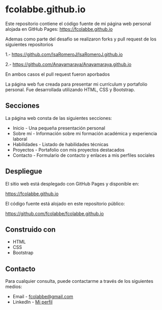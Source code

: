 # fcolabbe.github.io

Este repositorio contiene el código fuente de mi página web personal alojada en GitHub Pages: https://fcolabbe.github.io

Ademas como parte del desafio se realizaron forks y pull request de los siguientes repositorios

1.- https://github.com/IsaRomeroJ/IsaRomeroJ.github.io 

2.- https://github.com/Anayamaraya/Anayamaraya.github.io

En ambos casos el pull request fueron aporbados

La página web fue creada para presentar mi currículum y portafolio personal. Fue desarrollada utilizando HTML, CSS y Bootstrap.

## Secciones

La página web consta de las siguientes secciones:

- Inicio - Una pequeña presentación personal 
- Sobre mí - Información sobre mi formación académica y experiencia laboral
- Habilidades - Listado de habilidades técnicas
- Proyectos - Portafolio con mis proyectos destacados 
- Contacto - Formulario de contacto y enlaces a mis perfiles sociales

## Despliegue

El sitio web está desplegado con GitHub Pages y disponible en:

https://fcolabbe.github.io

El código fuente está alojado en este repositorio público:

https://github.com/fcolabbe/fcolabbe.github.io

## Construido con

- HTML
- CSS 
- Bootstrap

## Contacto

Para cualquier consulta, puede contactarme a través de los siguientes medios:

- Email - fcolabbe@gmail.com
- LinkedIn - [Mi perfil](https://www.linkedin.com/in/fcolabbe/)

